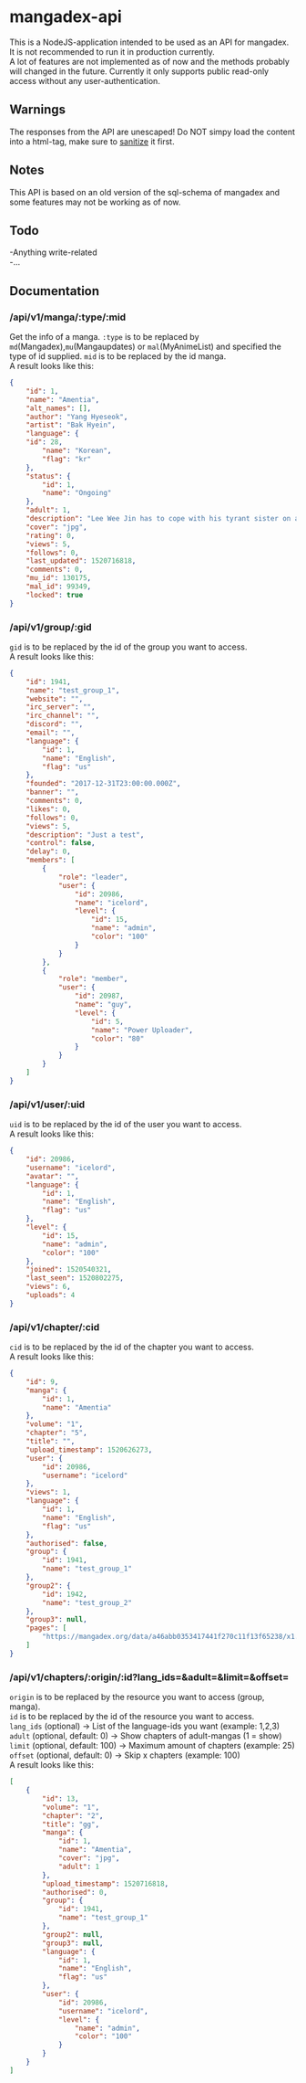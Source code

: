 # mangadex-api
This is a NodeJS-application intended to be used as an API for mangadex.  
It is not recommended to run it in production currently.  
A lot of features are not implemented as of now and the methods probably will changed in the future.
Currently it only supports public read-only access without any user-authentication.

## Warnings
The responses from the API are unescaped! Do NOT simpy load the content into a html-tag, make sure to [sanitize](https://github.com/yahoo/xss-filters) it first.

## Notes
This API is based on an old version of the sql-schema of mangadex and some features may not be working as of now.

## Todo
-Anything write-related  
-...

## Documentation

### /api/v1/manga/:type/:mid
Get the info of a manga. `:type` is to be replaced by `md`(Mangadex),`mu`(Mangaupdates) or `mal`(MyAnimeList) and specified the type of id supplied.
`mid` is to be replaced by the id manga.  
A result looks like this:
```json
{
    "id": 1,
    "name": "Amentia",
    "alt_names": [],
    "author": "Yang Hyeseok",
    "artist": "Bak Hyein",
    "language": {
    "id": 28,
        "name": "Korean",
        "flag": "kr"
    },
    "status": {
        "id": 1,
        "name": "Ongoing"
    },
    "adult": 1,
    "description": "Lee Wee Jin has to cope with his tyrant sister on a master-slave basis everyday. Trying to fool himself he evades reality, thinking she's tsundere and that she really likes him. Suddenly, these delusions become all too real.",
    "cover": "jpg",
    "rating": 0,
    "views": 5,
    "follows": 0,
    "last_updated": 1520716818,
    "comments": 0,
    "mu_id": 130175,
    "mal_id": 99349,
    "locked": true
}
```

### /api/v1/group/:gid
`gid` is to be replaced by the id of the group you want to access.  
A result looks like this:
```json
{
    "id": 1941,
    "name": "test_group_1",
    "website": "",
    "irc_server": "",
    "irc_channel": "",
    "discord": "",
    "email": "",
    "language": {
        "id": 1,
        "name": "English",
        "flag": "us"
    },
    "founded": "2017-12-31T23:00:00.000Z",
    "banner": "",
    "comments": 0,
    "likes": 0,
    "follows": 0,
    "views": 5,
    "description": "Just a test",
    "control": false,
    "delay": 0,
    "members": [
        {
            "role": "leader",
            "user": {
                "id": 20986,
                "name": "icelord",
                "level": {
                    "id": 15,
                    "name": "admin",
                    "color": "100"
                }
            }
        },
        {
            "role": "member",
            "user": {
                "id": 20987,
                "name": "guy",
                "level": {
                    "id": 5,
                    "name": "Power Uploader",
                    "color": "80"
                }
            }
        }
    ]
}
```

### /api/v1/user/:uid
`uid` is to be replaced by the id of the user you want to access.  
A result looks like this:
```json
{
    "id": 20986,
    "username": "icelord",
    "avatar": "",
    "language": {
        "id": 1,
        "name": "English",
        "flag": "us"
    },
    "level": {
        "id": 15,
        "name": "admin",
        "color": "100"
    },
    "joined": 1520540321,
    "last_seen": 1520802275,
    "views": 6,
    "uploads": 4
}
```

### /api/v1/chapter/:cid
`cid` is to be replaced by the id of the chapter you want to access.  
A result looks like this:
```json
{
    "id": 9,
    "manga": {
        "id": 1,
        "name": "Amentia"
    },
    "volume": "1",
    "chapter": "5",
    "title": "",
    "upload_timestamp": 1520626273,
    "user": {
        "id": 20986,
        "username": "icelord"
    },
    "views": 1,
    "language": {
        "id": 1,
        "name": "English",
        "flag": "us"
    },
    "authorised": false,
    "group": {
        "id": 1941,
        "name": "test_group_1"
    },
    "group2": {
        "id": 1942,
        "name": "test_group_2"
    },
    "group3": null,
    "pages": [
        "https://mangadex.org/data/a46abb0353417441f270c11f13f65238/x1.png"
    ]
}
```

### /api/v1/chapters/:origin/:id?lang_ids=&adult=&limit=&offset=
`origin` is to be replaced by the resource you want to access (group, manga).  
`id` is to be replaced by the id of the resource you want to access.  
`lang_ids` (optional) -> List of the language-ids you want (example: 1,2,3)  
`adult` (optional, default: 0) -> Show chapters of adult-mangas (1 = show)  
`limit` (optional, default: 100) -> Maximum amount of chapters (example: 25)  
`offset` (optional, default: 0) -> Skip x chapters (example: 100)  
A result looks like this:
```json
[
    {
        "id": 13,
        "volume": "1",
        "chapter": "2",
        "title": "gg",
        "manga": {
            "id": 1,
            "name": "Amentia",
            "cover": "jpg",
            "adult": 1
        },
        "upload_timestamp": 1520716818,
        "authorised": 0,
        "group": {
            "id": 1941,
            "name": "test_group_1"
        },
        "group2": null,
        "group3": null,
        "language": {
            "id": 1,
            "name": "English",
            "flag": "us"
        },
        "user": {
            "id": 20986,
            "username": "icelord",
            "level": {
                "name": "admin",
                "color": "100"
            }
        }
    }
]
```
